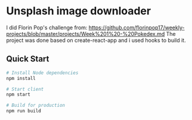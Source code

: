# Unsplash image downloader
I did Florin Pop's challenge from: https://github.com/florinpop17/weekly-projects/blob/master/projects/Week%201%20-%20Pokedex.md
The project was done based on create-react-app and i used hooks to build it.

## Quick Start

```bash
# Install Node dependencies
npm install

# Start client
npm start

# Build for production
npm run build
```
